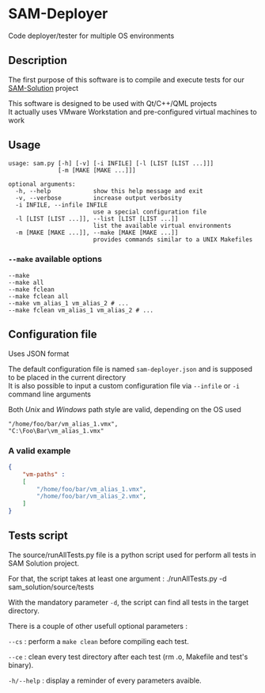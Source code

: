 # SAM-Deployer
Code deployer/tester for multiple OS environments

## Description

The first purpose of this software is to compile and execute tests for our [SAM-Solution](https://github.com/EIP-SAM/SAM-Solution) project

This software is designed to be used with Qt/C++/QML projects  
It actually uses VMware Workstation and pre-configured virtual machines to work


## Usage

```
usage: sam.py [-h] [-v] [-i INFILE] [-l [LIST [LIST ...]]]
              [-m [MAKE [MAKE ...]]]

optional arguments:
  -h, --help            show this help message and exit
  -v, --verbose         increase output verbosity
  -i INFILE, --infile INFILE
                        use a special configuration file
  -l [LIST [LIST ...]], --list [LIST [LIST ...]]
                        list the available virtual environments
  -m [MAKE [MAKE ...]], --make [MAKE [MAKE ...]]
                        provides commands similar to a UNIX Makefiles
```

### `--make` available options

```
--make
--make all
--make fclean
--make fclean all
--make vm_alias_1 vm_alias_2 # ...
--make fclean vm_alias_1 vm_alias_2 # ...
```

## Configuration file

Uses JSON format

The default configuration file is named `sam-deployer.json` and is supposed to be placed in the current directory  
It is also possible to input a custom configuration file via `--infile` or `-i ` command line arguments

Both *Unix* and *Windows* path style are valid, depending on the OS used
```
"/home/foo/bar/vm_alias_1.vmx",
"C:\Foo\Bar\vm_alias_1.vmx"
```

### A valid example

```json
{
    "vm-paths" :
    [
        "/home/foo/bar/vm_alias_1.vmx",
        "/home/foo/bar/vm_alias_2.vmx",
    ]
}
```

## Tests script

The source/runAllTests.py file is a python script used for perform all tests in SAM Solution project.

For that, the script takes at least one argument : ./runAllTests.py -d sam_solution/source/tests

With the mandatory parameter `-d`, the script can find all tests in the target directory.

There is a couple of other usefull optional parameters :

 `--cs` : perform a `make clean` before compiling each test.

 `--ce` : clean every test directory after each test (rm .o, Makefile and test's binary).

 `-h/--help` : display a reminder of every parameters avaible.